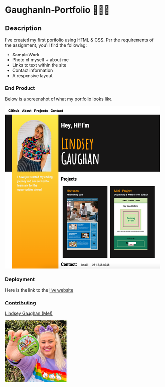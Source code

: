 # Gaughanln-Portfolio 💁🏼‍♀️

## Description

I've created my first portfolio using HTML & CSS. Per the requirements of the assignment, you'll find the following:

* Sample Work
* Photo of myself + about me
* Links to text within the site
* Contact information
* A responsive layout

### End Product 
Below is a screenshot of what my portfolio looks like.

<!-- <img src="./Assets/gaughanln.png" alt ="screenshot of Lindsey Gaughan finished portfolio"> -->

![screenshot of Lindsey Gaughan finished portfolio](Assets/gaughanln.png)

### Deployment
Here is the link to the <a href="https://gaughanln.github.io/Gaughanln-Portfolio/#project1"> live website

### Contributing
Lindsey Gaughan (Me!)

<img src="./Assets/gaughanln1.jpg" alt="Lindsey Gaughan - Me!" style="width:200px;" /> 
